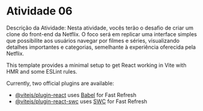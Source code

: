 # Atividade 06

Descrição da Atividade:
Nesta atividade, vocês terão o desafio de criar um clone do front-end da Netflix. O foco será em replicar uma interface simples que possibilite aos usuários navegar por filmes e séries, visualizando detalhes importantes e categorias, semelhante à experiência oferecida pela Netflix.


This template provides a minimal setup to get React working in Vite with HMR and some ESLint rules.

Currently, two official plugins are available:

- [@vitejs/plugin-react](https://github.com/vitejs/vite-plugin-react/blob/main/packages/plugin-react/README.md) uses [Babel](https://babeljs.io/) for Fast Refresh
- [@vitejs/plugin-react-swc](https://github.com/vitejs/vite-plugin-react-swc) uses [SWC](https://swc.rs/) for Fast Refresh
